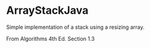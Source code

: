 ArrayStackJava
==============

Simple implementation of a stack using a resizing array.  


From Algorithms 4th Ed. Section 1.3
